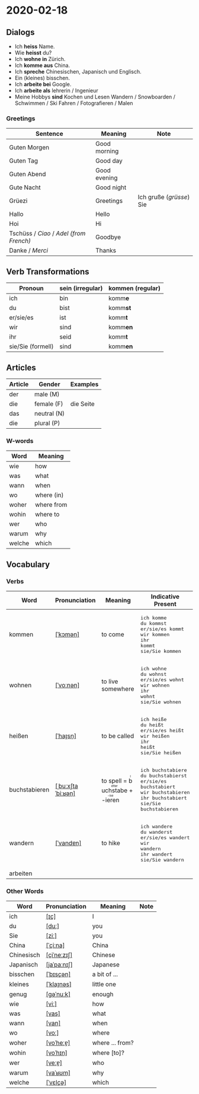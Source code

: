 # 2020-02-18

## Dialogs

- Ich **heiss** Name.
- Wie **heisst** du?
- Ich **wohne in** Zürich.
- Ich **komme aus** China.
- Ich **spreche** Chinesischen, Japanisch und Englisch.
- Ein (kleines) bisschen.
- Ich **arbeite bei** Google.
- Ich **arbeite als** lehrerin / Ingenieur
- Meine Hobbys **sind** Kochen und Lesen
  Wandern / Snowboarden / Schwimmen / Ski Fahren / Fotografieren / Malen

### Greetings

| Sentence                                | Meaning      | Note                     |
| --------------------------------------- | ------------ | ------------------------ |
| Guten Morgen                            | Good morning |                          |
| Guten Tag                               | Good day     |                          |
| Guten Abend                             | Good evening |                          |
| Gute Nacht                              | Good night   |                          |
| Grüezi                                  | Greetings    | Ich gruße (*grüsse*) Sie |
| Hallo                                   | Hello        |                          |
| Hoi                                     | Hi           |                          |
| Tschüss / *Ciao* / *Adel (from French)* | Goodbye      |                          |
| Danke / *Merci*                         | Thanks       |                          |

## Verb Transformations

| Pronoun           | sein (irregular) | komm**en** (regular) |
| ----------------- | ---------------- | -------------------- |
| ich               | bin              | komm**e**            |
| du                | bist             | komm**st**           |
| er/sie/es         | ist              | komm**t**            |
| wir               | sind             | komm**en**           |
| ihr               | seid             | komm**t**            |
| sie/Sie (formell) | sind             | komm**en**           |

## Articles

| Article | Gender      | Examples  |
| ------- | ----------- | --------- |
| der     | male (M)    |           |
| die     | female (F)  | die Seite |
| das     | neutral (N) |           |
| die     | plural (P)  |           |

### W-words

| Word   | Meaning    |
| ------ | ---------- |
| wie    | how        |
| was    | what       |
| wann   | when       |
| wo     | where (in) |
| woher  | where from |
| wohin  | where to   |
| wer    | who        |
| warum  | why        |
| welche | which      |

## Vocabulary

### Verbs

| Word          | Pronunciation                                                | Meaning                                                      | Indicative Present                                           |
| ------------- | ------------------------------------------------------------ | ------------------------------------------------------------ | ------------------------------------------------------------ |
| kommen        | [[ˈkɔmən]](https://cdn.duden.de/_media_/audio/ID4111331_23791721.mp3) | to come                                                      | <pre>ich       komme<br>du        kommst<br>er/sie/es kommt<br>wir       kommen<br>ihr       kommt<br>sie/Sie   kommen</pre> |
| wohnen        | [[ˈvoːnən]](https://cdn.duden.de/_media_/audio/ID4112024_161392289.mp3) | to live somewhere                                            | <pre>ich       wohne<br>du        wohnst<br>er/sie/es wohnt<br>wir       wohnen<br>ihr       wohnt<br>sie/Sie   wohnen</pre> |
| heißen        | [[ˈhaɪ̯sn̩]](https://cdn.duden.de/_media_/audio/ID4111695_403590219.mp3) | to be called                                                 | <pre>ich       heiße<br>du        heißt<br>er/sie/es heißt<br>wir       heißen<br>ihr       heißt<br>sie/Sie   heißen</pre> |
| buchstabieren | [[ˌbuːxʃtaˈbiːʁən]](https://cdn.duden.de/_media_/audio/ID4117528_477073355.mp3) | to spell = <ruby>buchstabe<rt>letter</rt></ruby> + <ruby>-ieren<rt>-ise</rt></ruby> | <pre>ich       buchstabiere<br>du        buchstabierst<br>er/sie/es buchstabiert<br>wir       buchstabieren<br>ihr       buchstabiert<br>sie/Sie   buchstabieren</pre> |
| wandern       | [[ˈvandɐn]](https://cdn.duden.de/_media_/audio/ID4116349_457041469.mp3) | to hike                                                      | <pre>ich       wandere<br>du        wanderst<br>er/sie/es wandert<br>wir       wandern<br>ihr       wandert<br>sie/Sie   wandern</pre> |
| arbeiten      |                                                              |                                                              |                                                              |

### Other Words

| Word       | Pronunciation                                                | Meaning         | Note |
| ---------- | ------------------------------------------------------------ | --------------- | ---- |
| ich        | [[ɪç]](https://cdn.duden.de/_media_/audio/ID4110789_408990785.mp3) | I               |      |
| du         | [[duː]](https://cdn.duden.de/_media_/audio/ID4106667_72990169.mp3) | you             |      |
| Sie        | [[ziː]](https://cdn.duden.de/_media_/audio/ID4113817_416400962.mp3) | you             |      |
| China      | [[ˈçiːna]](https://cdn.duden.de/_media_/audio/ID4116832_166090562.mp3) | China           |      |
| Chinesisch | [[çiˈneːzɪʃ]](https://cdn.duden.de/_media_/audio/ID4112636_274046959.mp3) | Chinese         |      |
| Japanisch  | [[jaˈpaːnɪʃ]](https://upload.wikimedia.org/wikipedia/commons/a/a0/De-Japanisch.ogg) | Japanese        |      |
| bisschen   | [[ˈbɪsçən]](https://cdn.duden.de/_media_/audio/ID4117202_406183566.mp3) | a bit of ...    |      |
| kleines    | [[ˈklaɪ̯nəs]](https://upload.wikimedia.org/wikipedia/commons/a/ad/De-kleines.ogg) | little one      |      |
| genug      | [[ɡəˈnuːk]](https://cdn.duden.de/_media_/audio/ID4111600_233821106.mp3) | enough          |      |
| wie        | [[viː]](https://cdn.duden.de/_media_/audio/ID4112247_188871001.mp3) | how             |      |
| was        | [[vas]](https://cdn.duden.de/_media_/audio/ID4108087_169239916.mp3) | what            |      |
| wann       | [[van]](https://cdn.duden.de/_media_/audio/ID4115453_516012268.mp3) | when            |      |
| wo         | [[voː]](https://cdn.duden.de/_media_/audio/ID4112236_189466343.mp3) | where           |      |
| woher      | [[voˈheːɐ̯]](https://cdn.duden.de/_media_/audio/ID4117105_326491312.mp3) | where ... from? |      |
| wohin      | [[voˈhɪn]](https://cdn.duden.de/_media_/audio/ID4114255_374151900.mp3) | where [to]?     |      |
| wer        | [[veːɐ̯]](https://cdn.duden.de/_media_/audio/ID4108115_534510387.mp3) | who             |      |
| warum      | [[vaˈʁʊm]](https://cdn.duden.de/_media_/audio/ID4115043_119637869.mp3) | why             |      |
| welche     | [[ˈvɛlçə]](https://upload.wikimedia.org/wikipedia/commons/4/4b/De-welche.ogg) | which           |      |
